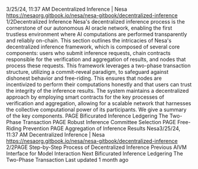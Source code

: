 3/25/24, 11:37 AM Decentralized Inference | Nesa
https://nesaorg.gitbook.io/nesa/nesa-gitbook/decentralized-inference 1/2Decentralized Inference
Nesa's decentralized inference process is the cornerstone of our autonomous AI oracle
network, enabling the first trustless environment where AI computations are performed
transparently and reliably on-chain.
This section outlines the intricacies of Nesa's decentralized inference framework, which is
composed of several core components: users who submit inference requests, chain
contracts responsible for the verification and aggregation of results, and nodes that
process these requests.
This framework leverages a two-phase transaction structure, utilizing a commit-reveal
paradigm, to safeguard against dishonest behavior and free-riding. This ensures that nodes
are incentivized to perform their computations honestly and that users can trust the
integrity of the inference results.
The system maintains a decentralized approach by employing smart contracts for the key
processes of verification and aggregation, allowing for a scalable network that harnesses
the collective computational power of its participants.
We give a summary of the key components.
PAGE
Bificurated Inference Ledgering   The Two-Phase Transaction
PAGE
Robust Inference Committee Selection
PAGE
Free-Riding Prevention
PAGE
Aggregation of Inference Results
Nesa3/25/24, 11:37 AM Decentralized Inference | Nesa
https://nesaorg.gitbook.io/nesa/nesa-gitbook/decentralized-inference 2/2PAGE
Step-by-Step Process of Decentralized Inference
Previous
AIVM Interface for Model Interaction
Next
Bificurated Inference Ledgering   The Two-Phase Transaction
Last updated 1 month ago